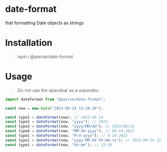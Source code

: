 # date-format

that formatting Date objects as strings

# Installation

> npm i @aierse/date-format

# Usage

> Do not use the spacebar as a separator.

```js
import dateFormat from "@aierse/date-format";

const now = new Date("2023-09-14 12:20:30");

const type1 = dateFormat(now); // 2023-09-14
const type2 = dateFormat(now, "yyyy"); // 2023
const type3 = dateFormat(now, "yyyy/MM/dd"); // 2023/09/14
const type4 = dateFormat(now, "MM-dd-yyyy"); // 09-14-2023
const type1 = dateFormat(now, "M-d-yyyy"); // 9-14-2023
const type1 = dateFormat(now, "yyyy-MM-dd hh:mm:ss"); // 2023-09-14 12:20:30
const type1 = dateFormat(now, "hh:mm"); // 12:20
```
